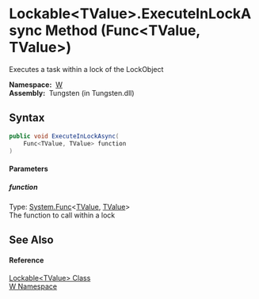 Lockable&lt;TValue>.ExecuteInLockAsync Method (Func&lt;TValue, TValue>)
=======================================================================
  Executes a task within a lock of the LockObject

  **Namespace:**  [W][1]  
  **Assembly:**  Tungsten (in Tungsten.dll)

Syntax
------

```csharp
public void ExecuteInLockAsync(
	Func<TValue, TValue> function
)
```

#### Parameters

##### *function*
Type: [System.Func][2]&lt;[TValue][3], [TValue][3]>  
The function to call within a lock


See Also
--------

#### Reference
[Lockable&lt;TValue> Class][3]  
[W Namespace][1]  

[1]: ../README.md
[2]: http://msdn.microsoft.com/en-us/library/bb549151
[3]: README.md